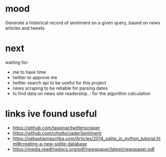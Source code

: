 # mood
Generate a historical record of sentiment on a given query, based on news articles and tweets

# next
waiting for:
- me to have time
- twitter to approve me
- twitter search api to be useful for this project
- news scraping to be reliable for parsing dates
- to find data on news site readership... for the algorithm calculation

# links ive found useful
- https://github.com/taspinar/twitterscraper
- https://github.com/cjhutto/vaderSentiment
- https://sebastianraschka.com/Articles/2014_sqlite_in_python_tutorial.html#creating-a-new-sqlite-database
- https://media.readthedocs.org/pdf/newspaper/latest/newspaper.pdf
